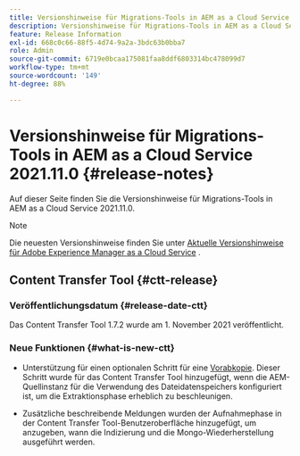 ```yaml
---
title: Versionshinweise für Migrations-Tools in AEM as a Cloud Service 2021.11.0
description: Versionshinweise für Migrations-Tools in AEM as a Cloud Service 2021.11.0
feature: Release Information
exl-id: 668c0c66-88f5-4d74-9a2a-3bdc63b0bba7
role: Admin
source-git-commit: 6719e0bcaa175081faa8ddf6803314bc478099d7
workflow-type: tm+mt
source-wordcount: '149'
ht-degree: 88%

---
```


# Versionshinweise für Migrations-Tools in AEM as a Cloud Service 2021.11.0 {#release-notes}

Auf dieser Seite finden Sie die Versionshinweise für Migrations-Tools in AEM as a Cloud Service 2021.11.0.

>[!NOTE]
>
>Die neuesten Versionshinweise finden Sie unter [Aktuelle Versionshinweise für Adobe Experience Manager as a Cloud Service](/help/release-notes/release-notes-cloud/release-notes-current.md) .

## Content Transfer Tool {#ctt-release}

### Veröffentlichungsdatum {#release-date-ctt}

Das Content Transfer Tool 1.7.2 wurde am 1. November 2021 veröffentlicht.

### Neue Funktionen {#what-is-new-ctt}

* Unterstützung für einen optionalen Schritt für eine [Vorabkopie](https://experienceleague.adobe.com/docs/experience-manager-cloud-service/moving/cloud-migration/content-transfer-tool/handling-large-content-repositories.html?lang=de). Dieser Schritt wurde für das Content Transfer Tool hinzugefügt, wenn die AEM-Quellinstanz für die Verwendung des Dateidatenspeichers konfiguriert ist, um die Extraktionsphase erheblich zu beschleunigen.

* Zusätzliche beschreibende Meldungen wurden der Aufnahmephase in der Content Transfer Tool-Benutzeroberfläche hinzugefügt, um anzugeben, wann die Indizierung und die Mongo-Wiederherstellung ausgeführt werden.
